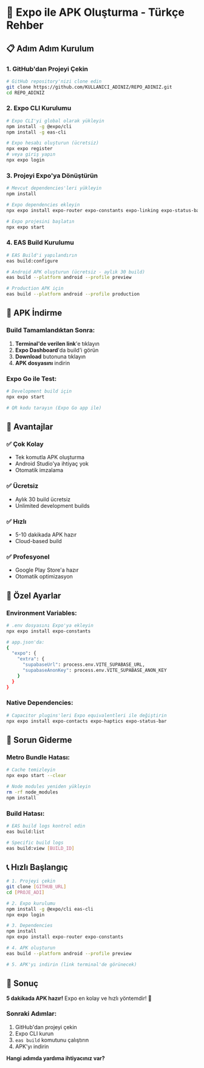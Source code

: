 # 🚀 Expo ile APK Oluşturma - Türkçe Rehber

## 📋 Adım Adım Kurulum

### 1. GitHub'dan Projeyi Çekin
```bash
# GitHub repository'nizi clone edin
git clone https://github.com/KULLANICI_ADINIZ/REPO_ADINIZ.git
cd REPO_ADINIZ
```

### 2. Expo CLI Kurulumu
```bash
# Expo CLI'yi global olarak yükleyin
npm install -g @expo/cli
npm install -g eas-cli

# Expo hesabı oluşturun (ücretsiz)
npx expo register
# veya giriş yapın
npx expo login
```

### 3. Projeyi Expo'ya Dönüştürün
```bash
# Mevcut dependencies'leri yükleyin
npm install

# Expo dependencies ekleyin
npx expo install expo-router expo-constants expo-linking expo-status-bar

# Expo projesini başlatın
npx expo start
```

### 4. EAS Build Kurulumu
```bash
# EAS Build'i yapılandırın
eas build:configure

# Android APK oluşturun (ücretsiz - aylık 30 build)
eas build --platform android --profile preview

# Production APK için
eas build --platform android --profile production
```

## 📱 APK İndirme

### Build Tamamlandıktan Sonra:
1. **Terminal'de verilen link**'e tıklayın
2. **Expo Dashboard**'da build'i görün
3. **Download** butonuna tıklayın
4. **APK dosyasını** indirin

### Expo Go ile Test:
```bash
# Development build için
npx expo start

# QR kodu tarayın (Expo Go app ile)
```

## 🎯 Avantajlar

### ✅ Çok Kolay
- Tek komutla APK oluşturma
- Android Studio'ya ihtiyaç yok
- Otomatik imzalama

### ✅ Ücretsiz
- Aylık 30 build ücretsiz
- Unlimited development builds

### ✅ Hızlı
- 5-10 dakikada APK hazır
- Cloud-based build

### ✅ Profesyonel
- Google Play Store'a hazır
- Otomatik optimizasyon

## 🔧 Özel Ayarlar

### Environment Variables:
```bash
# .env dosyasını Expo'ya ekleyin
npx expo install expo-constants

# app.json'da:
{
  "expo": {
    "extra": {
      "supabaseUrl": process.env.VITE_SUPABASE_URL,
      "supabaseAnonKey": process.env.VITE_SUPABASE_ANON_KEY
    }
  }
}
```

### Native Dependencies:
```bash
# Capacitor plugins'leri Expo equivalentleri ile değiştirin
npx expo install expo-contacts expo-haptics expo-status-bar
```

## 🚨 Sorun Giderme

### Metro Bundle Hatası:
```bash
# Cache temizleyin
npx expo start --clear

# Node modules yeniden yükleyin
rm -rf node_modules
npm install
```

### Build Hatası:
```bash
# EAS build logs kontrol edin
eas build:list

# Specific build logs
eas build:view [BUILD_ID]
```

## 📞 Hızlı Başlangıç

```bash
# 1. Projeyi çekin
git clone [GITHUB_URL]
cd [PROJE_ADI]

# 2. Expo kurulumu
npm install -g @expo/cli eas-cli
npx expo login

# 3. Dependencies
npm install
npx expo install expo-router expo-constants

# 4. APK oluşturun
eas build --platform android --profile preview

# 5. APK'yı indirin (link terminal'de görünecek)
```

## 🎉 Sonuç

**5 dakikada APK hazır!** Expo en kolay ve hızlı yöntemdir! 🚀

### Sonraki Adımlar:
1. GitHub'dan projeyi çekin
2. Expo CLI kurun
3. `eas build` komutunu çalıştırın
4. APK'yı indirin

**Hangi adımda yardıma ihtiyacınız var?**